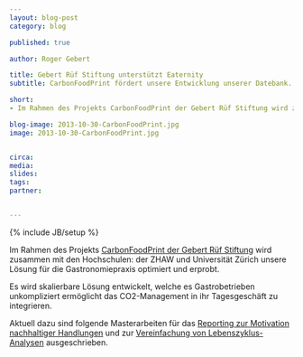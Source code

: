 ```yaml
---
layout: blog-post
category: blog

published: true

author: Roger Gebert

title: Gebert Rüf Stiftung unterstützt Eaternity
subtitle: CarbonFoodPrint fördert unsere Entwicklung unserer Datebank.

short: 
- Im Rahmen des Projekts CarbonFoodPrint der Gebert Rüf Stiftung wird zusammen mit den Hochschulen...

blog-image: 2013-10-30-CarbonFoodPrint.jpg
image: 2013-10-30-CarbonFoodPrint.jpg


circa: 
media: 
slides:
tags:
partner:


---
```



{% include JB/setup %}


Im Rahmen des Projekts [CarbonFoodPrint der Gebert Rüf Stiftung][1] wird zusammen mit den Hochschulen: der ZHAW und Universität Zürich unsere  Lösung für die Gastronomiepraxis optimiert und erprobt.

Es wird skalierbare Lösung entwickelt, welche es Gastrobetrieben unkompliziert ermöglicht das CO2-Management in ihr Tagesgeschäft zu integrieren. 


Aktuell dazu sind folgende Masterarbeiten für das [Reporting zur Motivation nachhaltiger Handlungen][2] und zur [Vereinfachung von Lebenszyklus-Analysen][3] ausgeschrieben.


[1]:http://www.grstiftung.ch/de/portfolio/projekte/alle/y_2013/GRS-023-13.html
[2]:http://www.ifi.uzh.ch/isr/teaching/masterarbeiten/Masterarbeit_GUI_for_Eaternity_DB.pdf 
[3]:http://www.ifi.uzh.ch/isr/teaching/masterarbeiten/Masterarbeit_Eaternity_Motivation.pdf